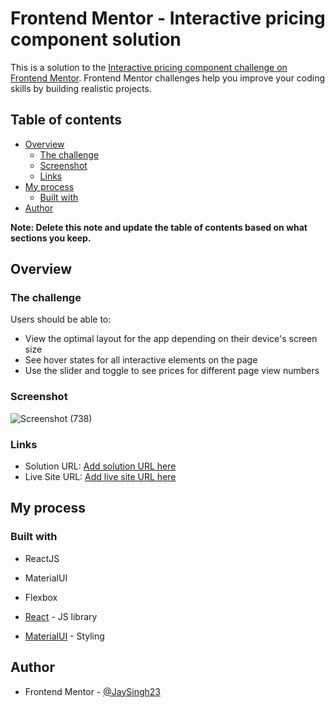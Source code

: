 # Frontend Mentor - Interactive pricing component solution

This is a solution to the [Interactive pricing component challenge on Frontend Mentor](https://www.frontendmentor.io/challenges/interactive-pricing-component-t0m8PIyY8). Frontend Mentor challenges help you improve your coding skills by building realistic projects. 

## Table of contents

- [Overview](#overview)
  - [The challenge](#the-challenge)
  - [Screenshot](#screenshot)
  - [Links](#links)
- [My process](#my-process)
  - [Built with](#built-with)
- [Author](#author)

**Note: Delete this note and update the table of contents based on what sections you keep.**

## Overview

### The challenge

Users should be able to:

- View the optimal layout for the app depending on their device's screen size
- See hover states for all interactive elements on the page
- Use the slider and toggle to see prices for different page view numbers

### Screenshot

![Screenshot (738)](https://github.com/JaySingh23/interactive-pricing/assets/64877729/a406bdb3-7810-498d-adee-2eedc70bb3ac)

### Links

- Solution URL: [Add solution URL here](https://www.frontendmentor.io/solutions/interactive-pricing-component-using-reactjs-and-materialui-zdHVhmtCgn)
- Live Site URL: [Add live site URL here]([https://your-live-site-url.com](https://6476d7df481a915aac9f184d--rococo-blancmange-ca2dcd.netlify.app))

## My process

### Built with

- ReactJS
- MaterialUI
- Flexbox

- [React](https://reactjs.org/) - JS library
- [MaterialUI](https://mui.com) - Styling


## Author

- Frontend Mentor - [@JaySingh23](https://www.frontendmentor.io/profile/JaySingh23)
